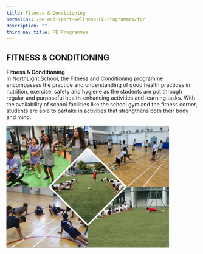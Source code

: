 ```yaml
---
title: Fitness & Conditioning
permalink: /pe-and-sport-wellness/PE-Programmes/fc/
description: ""
third_nav_title: PE Programmes
---
```

## FITNESS & CONDITIONING

**Fitness & Conditioning**<br>
In NorthLight School, the Fitness and Conditioning programme encompasses the practice and understanding of good health practices in nutrition, exercise, safety and hygiene as the students are put through regular and purposeful health-enhancing activities and learning tasks. With the availability of school facilities like the school gym and the fitness corner, students are able to partake in activities that strengthens both their body and mind.

<img src="/images/fitness-conditoning.jpg" style="width:85%">